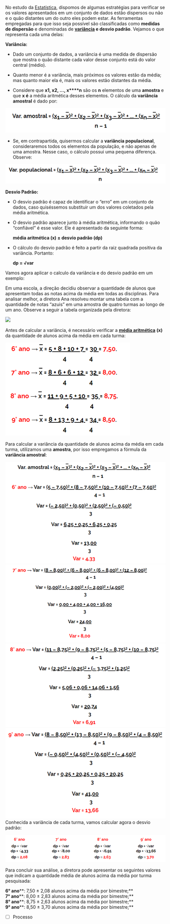 No estudo da [Estatística](https://brasilescola.uol.com.br/matematica/estatistica-2.htm), dispomos de algumas estratégias para verificar se os valores apresentados em um conjunto de dados estão dispersos ou não e o quão distantes um do outro eles podem estar. As ferramentas empregadas para que isso seja possível são classificadas como **medidas de dispersão** e denominadas de **[variância](https://brasilescola.uol.com.br/matematica/variancia.htm) e desvio padrão**. Vejamos o que representa cada uma delas:

**Variância:**

*   Dado um conjunto de dados, a variância é uma medida de dispersão que mostra o quão distante cada valor desse conjunto está do valor central (médio).
    
*   Quanto menor é a variância, mais próximos os valores estão da média; mas quanto maior ela é, mais os valores estão distantes da média.
    
*   Considere que **x****1****, x****2****, …, x****n** são os **n** elementos de uma **amostra** e que **x é** a média aritmética desses elementos. O cálculo da **variância amostral** é dado por:
    
   ![](Imagens/Pasted%20image%2020201012101056.png)
    
*   Se, em contrapartida, quisermos calcular a **variância populacional**, consideraremos todos os elementos da população, e não apenas de uma amostra. Nesse caso, o cálculo possui uma pequena diferença. Observe:
    
  ![](Imagens/Pasted%20image%2020201012101103.png)
    

**Desvio Padrão:**

*   O desvio padrão é capaz de identificar o “erro” em um conjunto de dados, caso quiséssemos substituir um dos valores coletados pela média aritmética.
    
*   O desvio padrão aparece junto à média aritmética, informando o quão “confiável” é esse valor. Ele é apresentado da seguinte forma:
    
    **média aritmética (x) ± desvio padrão (dp)**
    
*   O cálculo do desvio padrão é feito a partir da raiz quadrada positiva da variância. Portanto:
    
    **dp = √var**
    

Vamos agora aplicar o calculo da variância e do desvio padrão em um exemplo:

Em uma escola, a direção decidiu observar a quantidade de alunos que apresentam todas as notas acima da média em todas as disciplinas. Para analisar melhor, a diretora Ana resolveu montar uma tabela com a quantidade de notas “azuis” em uma amostra de quatro turmas ao longo de um ano. Observe a seguir a tabela organizada pela diretora:

![](https://s2.static.brasilescola.uol.com.br/img/2014/11/tabela-alunos-acima-da-media.jpg)

Antes de calcular a variância, é necessário verificar a **[média aritmética](https://brasilescola.uol.com.br/matematica/media-aritmetica.htm)** **(x)** da quantidade de alunos acima da média em cada turma:

![](Imagens/Pasted%20image%2020201012101120.png)

Para calcular a variância da quantidade de alunos acima da média em cada turma, utilizamos uma **amostra**, por isso empregamos a fórmula da **variância amostral**:

![](Imagens/Pasted%20image%2020201012101259.png)
![](Imagens/Pasted%20image%2020201012101311.png)
![](Imagens/Pasted%20image%2020201012101323.png)
![](Imagens/Pasted%20image%2020201012101336.png)
Conhecida a variância de cada turma, vamos calcular agora o desvio padrão:

![](Imagens/Pasted%20image%2020201012101349.png)

Para concluir sua análise, a diretora pode apresentar os seguintes valores que indicam a quantidade média de alunos acima da média por turma pesquisada:

**6° ano****: 7,50 ± 2,08 alunos acima da média por bimestre;**  
**7° ano****: 8,00 ± 2,83 alunos acima da média por bimestre;**  
**8° ano****: 8,75 ± 2,63 alunos acima da média por bimestre;**  
**9° ano****: 8,50 ± 3,70 alunos acima da média por bimestre;**

- [ ] Processo
